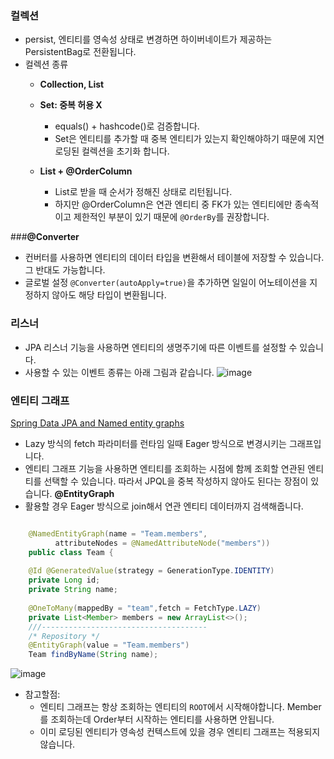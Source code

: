 ### 컬렉션
- persist, 엔티티를 영속성 상태로 변경하면 하이버네이트가 제공하는 PersistentBag로 전환됩니다. 
- 컬렉션 종류
  - **Collection, List**
  - **Set: 중복 허용 X**
    - equals() + hashcode()로 검증합니다.
    - Set은 엔티티를 추가할 때 중복 엔티티가 있는지 확인해야하기 때문에 지연 로딩된 컬렉션을 초기화 합니다.
    
  - **List + @OrderColumn**
    - List로 받을 때 순서가 정해진 상태로 리턴됩니다. 
    - 하지만 @OrderColumn은 연관 엔티티 중 FK가 있는 엔티티에만 종속적이고 제한적인 부분이
    있기 때문에 `@OrderBy`를 권장합니다.

###**@Converter**
  - 컨버터를 사용하면 엔티티의 데이터 타입을 변환해서 테이블에 저장할 수 있습니다. 그 반대도 가능합니다.
  - 글로벌 설정 `@Converter(autoApply=true)`을 추가하면 일일이 어노테이션을 지정하지 않아도 해당 타입이 변환됩니다.
    
### 리스너
  - JPA 리스너 기능을 사용하면 엔티티의 생명주기에 따른 이벤트를 설정할 수 있습니다.
  - 사용할 수 있는 이벤트 종류는 아래 그림과 같습니다.
    ![image](https://user-images.githubusercontent.com/61368705/130981316-1e57b114-23fb-493e-abde-cdaaa7ca5e11.png)

### 엔티티 그래프
[Spring Data JPA and Named entity graphs](https://www.baeldung.com/spring-data-jpa-named-entity-graphs)
- Lazy 방식의 fetch 파라미터를 런타임 일때 Eager 방식으로 변경시키는 그래프입니다.  
- 엔티티 그래프 기능을 사용하면 엔티티를 조회하는 시점에 함께 조회할 연관된 엔티티를 선택할 수 있습니다.
따라서 JPQL을 중복 작성하지 않아도 된다는 장점이 있습니다. 
**@EntityGraph**
- 활용할 경우 Eager 방식으로 join해서 연관 엔티티 데이터까지 검색해줍니다.
```java

    @NamedEntityGraph(name = "Team.members",
          attributeNodes = @NamedAttributeNode("members"))
    public class Team {
    
    @Id @GeneratedValue(strategy = GenerationType.IDENTITY)
    private Long id;
    private String name;
    
    @OneToMany(mappedBy = "team",fetch = FetchType.LAZY)
    private List<Member> members = new ArrayList<>();
    ///-------------------------------------
    /* Repository */
    @EntityGraph(value = "Team.members")
    Team findByName(String name);
```
  ![image](https://user-images.githubusercontent.com/61368705/131243637-ea11194d-2ca8-47b1-95cb-259d2a229fa7.png)

- 참고할점: 
  - 엔티티 그래프는 항상 조회하는 엔티티의 `ROOT`에서 시작해야합니다. Member를
  조회하는데 Order부터 시작하는 엔티티를 사용하면 안됩니다.
  - 이미 로딩된 엔티티가 영속성 컨텍스트에 있을 경우 엔티티 그래프는 적용되지 않습니다.